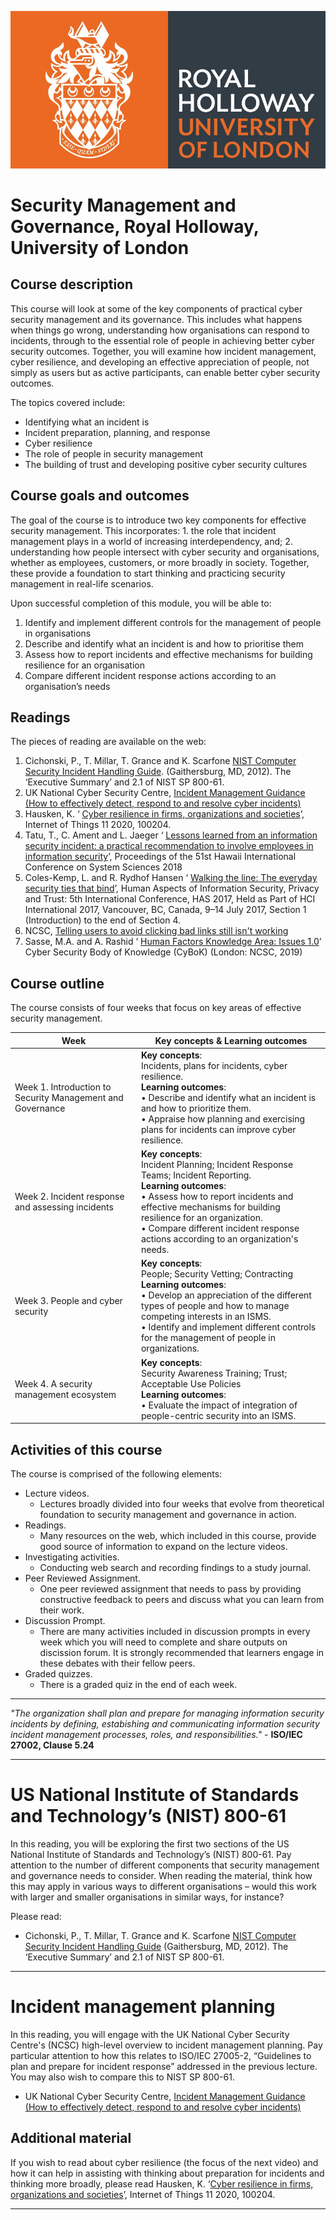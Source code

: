 ![Royal Holloway Logo](gallery/royal%20holloway%20logo.jpg)

# Security Management and Governance, Royal Holloway, University of London

## Course description

This course will look at some of the key components of practical cyber security
management and its governance. This includes what happens when things go wrong,
understanding how organisations can respond to incidents, through to the essential role
of people in achieving better cyber security outcomes. Together, you will examine how
incident management, cyber resilience, and developing an effective appreciation of
people, not simply as users but as active participants, can enable better cyber security
outcomes.

The topics covered include:

- Identifying what an incident is
- Incident preparation, planning, and response
- Cyber resilience
- The role of people in security management
- The building of trust and developing positive cyber security cultures
  
## Course goals and outcomes

The goal of the course is to introduce two key components for effective security
management. This incorporates: 1. the role that incident management plays in a world
of increasing interdependency, and; 2. understanding how people intersect with cyber
security and organisations, whether as employees, customers, or more broadly in
society. Together, these provide a foundation to start thinking and practicing security
management in real-life scenarios.

Upon successful completion of this module, you will be able to:

1. Identify and implement different controls for the management of people in
organisations
2. Describe and identify what an incident is and how to prioritise them
3. Assess how to report incidents and effective mechanisms for building resilience
for an organisation
4. Compare different incident response actions according to an organisation’s
needs

## Readings

The pieces of reading are available on the web:
1. Cichonski, P., T. Millar, T. Grance and K. Scarfone [NIST Computer Security Incident Handling Guide](https://nvlpubs.nist.gov/nistpubs/SpecialPublications/NIST.SP.800-61r2.pdf). (Gaithersburg, MD, 2012). The ‘Executive Summary’ and 2.1 of NIST
SP 800-61.
2. UK National Cyber Security Centre, [Incident Management Guidance (How to effectively detect, respond to and resolve cyber incidents)](https://www.ncsc.gov.uk/collection/incident-management/cyber-incident-response-processes)
3. Hausken, K. ‘ [Cyber resilience in firms, organizations and societies](https://aisel.aisnet.org/cgi/viewcontent.cgi?article=1488&context=hicss-51)’, Internet of Things
11 2020, 100204.
4. Tatu, T., C. Ament and L. Jaeger ‘ [Lessons learned from an information security incident: a practical recommendation to involve employees in information security](https://aisel.aisnet.org/cgi/viewcontent.cgi?article=1488&context=hicss-51)’, Proceedings
of the 51st Hawaii International Conference on System Sciences 2018
5. Coles-Kemp, L. and R. Rydhof Hansen ‘ [Walking the line: The everyday security ties that bind](https://doi.org/10.1007/978-3-319-58460-7_32)’, Human Aspects of Information Security, Privacy and Trust: 5th International
Conference, HAS 2017, Held as Part of HCI International 2017, Vancouver, BC,
Canada, 9–14 July 2017, Section 1 (Introduction) to the end of Section 4.
6. NCSC, [Telling users to avoid clicking bad links still isn't working](https://www.ncsc.gov.uk/blog-post/telling-users-to-avoid-clicking-bad-links-still-isnt-working)
7. Sasse, M.A. and A. Rashid ‘ [Human Factors Knowledge Area: Issues 1.0](https://www.cybok.org/media/downloads/Human_Factors_issue_1.0.pdf)’ Cyber Security Body of Knowledge (CyBoK) (London: NCSC, 2019)

## Course outline
The course consists of four weeks that focus on key areas of effective security management.

| Week | Key concepts & Learning outcomes |
|-----------------|-----------------|
| Week 1. Introduction to Security Management and Governance |**Key concepts**:<br /> Incidents, plans for incidents, cyber resilience. <br /> **Learning outcomes**: <br />• Describe and identify what an incident is and how to prioritize them. <br />• Appraise how planning and exercising plans for incidents can improve cyber resilience. |
| Week 2. Incident response and assessing incidents | **Key concepts**:<br /> Incident Planning; Incident Response Teams; Incident Reporting. <br /> **Learning outcomes**: <br />• Assess how to report incidents and effective mechanisms for building resilience for an organization. <br />• Compare different incident response actions according to an organization's needs. |
| Week 3. People and cyber security | **Key concepts**:<br /> People; Security Vetting; Contracting <br /> **Learning outcomes**: <br />• Develop an appreciation of the different types of people and how to manage competing interests in an ISMS. <br />• Identify and implement different controls for the management of people in organizations. |
| Week 4. A security management ecosystem | **Key concepts**:<br /> Security Awareness Training; Trust; Acceptable Use Policies <br /> **Learning outcomes**: <br />• Evaluate the impact of integration of people-centric security into an ISMS. |


## Activities of this course
The course is comprised of the following elements:

- Lecture videos.
  - Lectures broadly divided into four weeks that evolve from theoretical foundation to security management and governance in action.
- Readings.
  - Many resources on the web, which included in this course, provide good source
of information to expand on the lecture videos.
- Investigating activities.
  - Conducting web search and recording findings to a study journal.
- Peer Reviewed Assignment.
  - One peer reviewed assignment that needs to pass by providing constructive
feedback to peers and discuss what you can learn from their work.
- Discussion Prompt.
  - There are many activities included in discussion prompts in every week which
you will need to complete and share outputs on discission forum. It is strongly
recommended that learners engage in these debates with their fellow peers.
- Graded quizzes.
  - There is a graded quiz in the end of each week.


---

*"The organization shall plan and prepare for managing information security incidents by defining, estabishing and communicating information security incident management processes, roles, and responsibilities."* - **ISO/IEC 27002, Clause 5.24**

---

# US National Institute of Standards and Technology’s (NIST) 800-61

In this reading, you will be exploring the first two sections of the US National Institute of Standards and Technology’s (NIST) 800-61. Pay attention to the number of different components that security management and governance needs to consider. When reading the material, think how this may apply in various ways to different organisations – would this work with larger and smaller organisations in similar ways, for instance?

Please read:

- Cichonski, P., T. Millar, T. Grance and K. Scarfone [NIST Computer Security Incident Handling Guide](https://nvlpubs.nist.gov/nistpubs/SpecialPublications/NIST.SP.800-61r2.pdf) (Gaithersburg, MD, 2012). The ‘Executive Summary’ and 2.1 of NIST SP 800-61.

---

# Incident management planning

In this reading, you will engage with the UK National Cyber Security Centre's (NCSC) high-level overview to incident management planning. Pay particular attention to how this relates to ISO/IEC 27005-2, “Guidelines to plan and prepare for incident response” addressed in the previous lecture.  You may also wish to compare this to NIST SP 800-61.

- UK National Cyber Security Centre,  [Incident Management Guidance (How to effectively detect, respond to and resolve cyber incidents)](https://www.ncsc.gov.uk/collection/incident-management/cyber-incident-response-processes)

## Additional material

If you wish to read about cyber resilience (the focus of the next video) and how it can help in assisting with thinking about preparation for incidents and thinking more broadly, please read Hausken, K. ‘[Cyber resilience in firms, organizations and societies](https://doi.org/10.1016/j.iot.2020.100204)’, Internet of Things 11 2020, 100204. 

---

